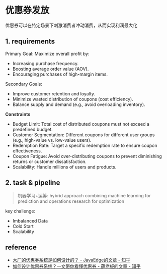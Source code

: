 # 优惠券发放

优惠券可以在特定场景下刺激消费者冲动消费，从而实现利润最大化

## 1. requirements
Primary Goal: Maximize overall profit by:
- Increasing purchase frequency.
- Boosting average order value (AOV).
- Encouraging purchases of high-margin items.

Secondary Goals:
- Improve customer retention and loyalty.
- Minimize wasted distribution of coupons (cost efficiency).
- Balance supply and demand (e.g., avoid overloading inventory).

**Constraints**
- Budget Limit: Total cost of distributed coupons must not exceed a predefined budget.
- Customer Segmentation: Different coupons for different user groups (e.g., high-value vs. low-value users).
- Redemption Rate: Target a specific redemption rate to ensure coupon effectiveness.
- Coupon Fatigue: Avoid over-distributing coupons to prevent diminishing returns or customer dissatisfaction.
- Scalability: Handle millions of users and products.


## 2. task & pipeline
>  机器学习+运筹: hybrid approach combining machine learning for prediction and operations research for optimization

key challenge:
- Imbalanced Data
- Cold Start
- Scalability


## reference
- [大厂的优惠券系统是如何设计的？ - JavaEdge的文章 - 知乎](https://zhuanlan.zhihu.com/p/511822092)
- [如何设计优惠券系统？一文带你看懂优惠券 - 薛老板的文章 - 知乎](https://zhuanlan.zhihu.com/p/351658623)
